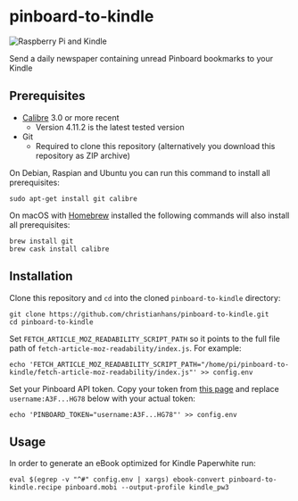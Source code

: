 # pinboard-to-kindle

![Raspberry Pi and Kindle](https://i.imgur.com/4ZxMhrt.jpg)

Send a daily newspaper containing unread Pinboard bookmarks to your Kindle

## Prerequisites

  * [Calibre](https://calibre-ebook.com) 3.0 or more recent
    + Version 4.11.2 is the latest tested version
  * Git
    + Required to clone this repository (alternatively you download this repository as ZIP archive)

On Debian, Raspian and Ubuntu you can run this command to install all prerequisites:

```
sudo apt-get install git calibre
```

On macOS with [Homebrew](https://brew.sh) installed the following commands will also install all prerequisites:

```
brew install git
brew cask install calibre
```

## Installation
  
Clone this repository and `cd` into the cloned `pinboard-to-kindle` directory:

```
git clone https://github.com/christianhans/pinboard-to-kindle.git
cd pinboard-to-kindle
```

Set `FETCH_ARTICLE_MOZ_READABILITY_SCRIPT_PATH` so it points to the full file path of `fetch-article-moz-readability/index.js`. For example:

```
echo 'FETCH_ARTICLE_MOZ_READABILITY_SCRIPT_PATH="/home/pi/pinboard-to-kindle/fetch-article-moz-readability/index.js"' >> config.env
```

Set your Pinboard API token. Copy your token from [this page](https://pinboard.in/settings/password) and replace `username:A3F...HG78` below with your actual token:

```
echo 'PINBOARD_TOKEN="username:A3F...HG78"' >> config.env
```

## Usage

In order to generate an eBook optimized for Kindle Paperwhite run:

```
eval $(egrep -v "^#" config.env | xargs) ebook-convert pinboard-to-kindle.recipe pinboard.mobi --output-profile kindle_pw3
```
